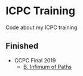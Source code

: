 # ICPC Training
Code about my ICPC training

## Finished
- CCPC Final 2019
    - [B. Infimum of Paths](https://codeforces.com/gym/102431/problem/B)